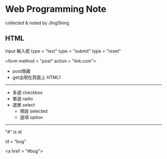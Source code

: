 # Web Programming Note
collected & noted by JIngShing

## HTML
input 輸入框
type = "text"
type = "submit"
type = "reset"

\<form method = "post" action = "link.com">

* post隱藏
* get出現在頁面上
HTML1
-------
* 多選 checkbox
* 單選 radio
* 選單 select
  * 預設 selected
  * 選項 option
-------
"\#" is id

id = "bug"

\<a href = "#bug">
